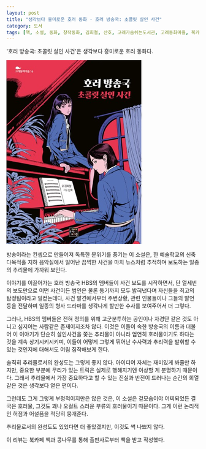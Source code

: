 ```yaml
---
layout: post
title: "생각보다 흥미로운 호러 동화 - 호러 방송국: 초콜릿 살인 사건"
category: 도서
tags: [책, 소설, 동화, 창작동화, 김희철, 산호, 고래가숨쉬는도서관, 고래동화마을, 북카페 책과 콩나무, 서평]
---
```


'호러 방송국: 초콜릿 살인 사건'은
생각보다 흥미로운 호러 동화다.

![표지](/images/hbs-the-chocolate-murders-book-h480.jpg)

방송이라는 컨셉으로 만들어져 독특한 분위기를 풍기는 이 소설은,
한 예술학교의 신축 다목적홀 지하 음악실에서 일어난 끔찍한 사건을
마치 뉴스처럼 추적하며 보도하는 일종의 추리물에 가까워 보인다.

이야기를 이끌어가는 호러 방송국 HBS의 멤버들이 사건 보도를 시작하면서,
단 열세번의 보도만으로 어떤 사건이든 범인은 물론 동기까지 모두 밝혀낸다며
자신들을 최고의 탐정팀이라고 일컫는데다,
사건 발견에서부터 주변상황, 관련 인물들이나 그들의 발언 등을 전달하며
일종의 형사 드라마를 생각나게 할만한 수사를 보여주어서 더 그렇다.

그러나, HBS의 멤버들은 전혀 정의를 위해 고군분투하는 공인이나 자경단 같은 것도 아니고
심지어는 사람같은 존재이지조차 않다.
이것은 이들이 속한 방송국의 이름과 더불어
이 이야기가 단순히 살인사건을 쫒는 추리물이 아니라
엄연히 호러물이기도 하다는 것을 계속 상기시키시키며,
이들이 어떻게 그렇게 뛰어난 수사력과 추리력을 발휘할 수 있는 것인지에 대해서도 어림 짐작해보게 한다.

솔직히 추리물로서의 완성도는 그렇게 좋지 않다.
아이디어 자체는 재미있게 봐줄만 하지만,
중요한 부분에 무리가 있는 트릭은 실제로 행해지기엔 이상할 게 분명하기 때문이다.
그래서 추리물에서 가장 중요하다고 할 수 있는 진실과 반전이 드러나는 순간의 희열같은 것은 생각보다 옅은 편이다.

그런데도 그게 그렇게 부정적이지만은 않은 것은,
이 소설은 겉모습이야 어찌되었든 결국은 호러물,
그것도 꽤나 오컬트 스러운 부류의 호러물이기 때문이다.
그게 이런 논리적인 허점과 어설픔을 적당히 뭉개준다.

추리물로서의 완성도도 있었다면 더 좋았겠지만,
이것도 썩 나쁘지 않다.



<div class="im im-info">
이 리뷰는 북카페 책과 콩나무를 통해 출판사로부터 책을 받고 작성했다.
</div>
